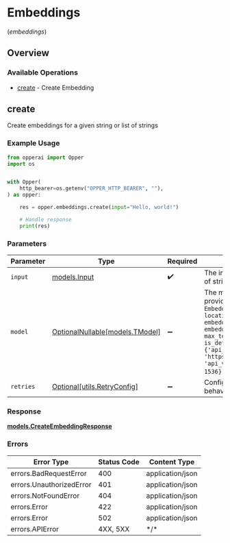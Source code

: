 # Embeddings
(*embeddings*)

## Overview

### Available Operations

* [create](#create) - Create Embedding

## create

Create embeddings for a given string or list of strings

### Example Usage

```python
from opperai import Opper
import os


with Opper(
    http_bearer=os.getenv("OPPER_HTTP_BEARER", ""),
) as opper:

    res = opper.embeddings.create(input="Hello, world!")

    # Handle response
    print(res)

```

### Parameters

| Parameter                                                                                                                                                                                                                                                                                                                                                                                                                       | Type                                                                                                                                                                                                                                                                                                                                                                                                                            | Required                                                                                                                                                                                                                                                                                                                                                                                                                        | Description                                                                                                                                                                                                                                                                                                                                                                                                                     | Example                                                                                                                                                                                                                                                                                                                                                                                                                         |
| ------------------------------------------------------------------------------------------------------------------------------------------------------------------------------------------------------------------------------------------------------------------------------------------------------------------------------------------------------------------------------------------------------------------------------- | ------------------------------------------------------------------------------------------------------------------------------------------------------------------------------------------------------------------------------------------------------------------------------------------------------------------------------------------------------------------------------------------------------------------------------- | ------------------------------------------------------------------------------------------------------------------------------------------------------------------------------------------------------------------------------------------------------------------------------------------------------------------------------------------------------------------------------------------------------------------------------- | ------------------------------------------------------------------------------------------------------------------------------------------------------------------------------------------------------------------------------------------------------------------------------------------------------------------------------------------------------------------------------------------------------------------------------- | ------------------------------------------------------------------------------------------------------------------------------------------------------------------------------------------------------------------------------------------------------------------------------------------------------------------------------------------------------------------------------------------------------------------------------- |
| `input`                                                                                                                                                                                                                                                                                                                                                                                                                         | [models.Input](../../models/input.md)                                                                                                                                                                                                                                                                                                                                                                                           | :heavy_check_mark:                                                                                                                                                                                                                                                                                                                                                                                                              | The input to embed, can be a single string or a list of strings                                                                                                                                                                                                                                                                                                                                                                 | Hello, world!                                                                                                                                                                                                                                                                                                                                                                                                                   |
| `model`                                                                                                                                                                                                                                                                                                                                                                                                                         | [OptionalNullable[models.TModel]](../../models/tmodel.md)                                                                                                                                                                                                                                                                                                                                                                       | :heavy_minus_sign:                                                                                                                                                                                                                                                                                                                                                                                                              | The model to use for the embedding, if not provided, `EmbeddingModel(hosting_provider='Azure', location='EU', identifier='azure/text-embedding-3-large', name='azure/text-embedding-3-large-1536', dimensions=1536, max_tokens=8191, credentials='azure-se', is_default=True, is_public=True, extra={'api_base': 'https://opperopenaiservice.openai.azure.com', 'api_version': '2023-05-15', 'dimensions': 1536})` will be used |                                                                                                                                                                                                                                                                                                                                                                                                                                 |
| `retries`                                                                                                                                                                                                                                                                                                                                                                                                                       | [Optional[utils.RetryConfig]](../../models/utils/retryconfig.md)                                                                                                                                                                                                                                                                                                                                                                | :heavy_minus_sign:                                                                                                                                                                                                                                                                                                                                                                                                              | Configuration to override the default retry behavior of the client.                                                                                                                                                                                                                                                                                                                                                             |                                                                                                                                                                                                                                                                                                                                                                                                                                 |

### Response

**[models.CreateEmbeddingResponse](../../models/createembeddingresponse.md)**

### Errors

| Error Type               | Status Code              | Content Type             |
| ------------------------ | ------------------------ | ------------------------ |
| errors.BadRequestError   | 400                      | application/json         |
| errors.UnauthorizedError | 401                      | application/json         |
| errors.NotFoundError     | 404                      | application/json         |
| errors.Error             | 422                      | application/json         |
| errors.Error             | 502                      | application/json         |
| errors.APIError          | 4XX, 5XX                 | \*/\*                    |